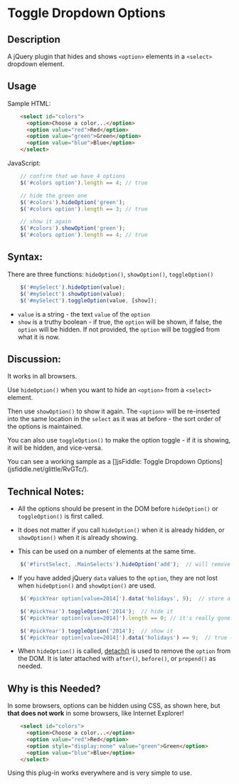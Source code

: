 # Toggle Dropdown Options

## Description

A jQuery plugin that hides and shows `<option>` elements in a `<select>` dropdown element.

## Usage

Sample HTML:

```HTML
    <select id="colors">
      <option>Choose a color...</option>
      <option value="red">Red</option>
      <option value="green">Green</option>
      <option value="blue">Blue</option>
    </select>
```

JavaScript:

```JavaScript
    // confirm that we have 4 options
    $('#colors option').length == 4; // true

    // hide the green one
    $('#colors').hideOption('green');
    $('#colors option').length == 3; // true

    // show it again
    $('#colors').showOption('green');
    $('#colors option').length == 4; // true
```

## Syntax:

There are three functions: `hideOption()`, `showOption()`, `toggleOption()`

```JavaScript
    $('#mySelect').hideOption(value); 
    $('#mySelect').showOption(value);
    $('#mySelect').toggleOption(value, [show]);
```
*   `value` is a string - the text `value` of the `option`
*   `show` is a truthy boolean - if true, the `option` will be shown, if false, the `option` will be hidden. If not provided, the `option` will be toggled from what it is now.


## Discussion:

It works in all browsers.

Use `hideOption()` when you want to hide an `<option>` from a `<select>` element.  

Then use `showOption()` to show it again.  The `<option>` will be re-inserted into the same location in the `select` as it was at before - the sort order of the options is maintained.

You can also use `toggleOption()` to make the option toggle - if it is showing, it will be hidden, and vice-versa.

You can see a working sample as a []jsFiddle: Toggle Dropdown Options](jsfiddle.net/glittle/RvGTc/).

## Technical Notes:

*   All the options should be present in the DOM before `hideOption()` or `toggleOption()` is first called.

*   It does not matter if you call `hideOption()` when it is already hidden, or `showOption()` when it is already showing.

*   This can be used on a number of elements at the same time.
```JavaScript
    $('#firstSelect, .MainSelects').hideOption('add');  // will remove all <option value="add">....</option> from the matched <select> elements.
```

*   If you have added jQuery `data` values to the `option`, they are not lost when `hideOption()` and `showOption()` are 
used.
```JavaScript
    $('#pickYear option[value=2014]').data('holidays', 9);  // store a value into data

    $('#pickYear').toggleOption('2014');  // hide it
    $('#pickYear option[value=2014]').length == 0; // it's really gone!

    $('#pickYear').toggleOption('2014');  // show it
    $('#pickYear option[value=2014]').data('holidays') == 9;  // true - the value is still there
```

*   When `hideOption()` is called, [detach()](http://api.jquery.com/detach/) is used to remove the `option` from the DOM.  It is later attached with `after()`, `before()`, or `prepend()` as needed.

## Why is this Needed?

In some browsers, options can be hidden using CSS, as shown here, but **that does not work** in some browsers, like Internet Explorer!
```HTML
    <select id="colors">
      <option>Choose a color...</option>
      <option value="red">Red</option>
      <option style="display:none" value="green">Green</option>
      <option value="blue">Blue</option>
    </select>
```
Using this plug-in works everywhere and is very simple to use.




